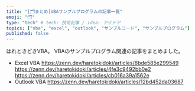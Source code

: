 ```yaml
---
title: "[🗂まとめ]VBAサンプルプログラムの記事一覧"
emoji: "🗂"
type: "tech" # tech: 技術記事 / idea: アイデア
topics: ["vba", "excel", "outlook", "サンプルコード", "サンプルプログラム"]
published: false
---
```

はれときどきVBA。
VBAのサンプルプログラム関連の記事をまとめました。
- Excel VBA
    https://zenn.dev/haretokidoki/articles/8bde585e299549
    https://zenn.dev/haretokidoki/articles/4fe3c9492bb0e2
    https://zenn.dev/haretokidoki/articles/cb016a39a1562e
- Outlook VBA
    https://zenn.dev/haretokidoki/articles/12bd452da03687

